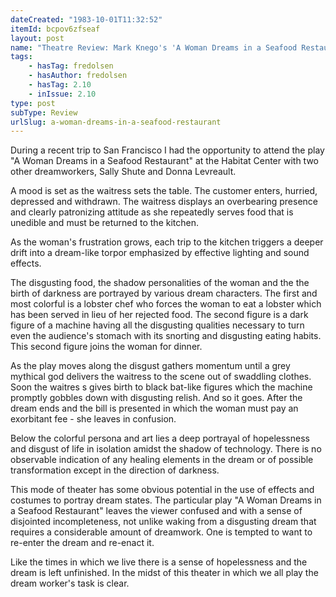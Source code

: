 ```yaml
---
dateCreated: "1983-10-01T11:32:52"
itemId: bcpov6zfseaf
layout: post
name: "Theatre Review: Mark Knego's 'A Woman Dreams in a Seafood Restaurant'"
tags:
    - hasTag: fredolsen
    - hasAuthor: fredolsen
    - hasTag: 2.10
    - inIssue: 2.10
type: post
subType: Review
urlSlug: a-woman-dreams-in-a-seafood-restaurant
---
```


During a recent trip to San Francisco I had the opportunity to attend the play "A Woman Dreams in a Seafood Restaurant" at the Habitat Center with two other dreamworkers, Sally Shute and Donna Levreault.

A mood is set as the waitress sets the table. The customer enters, hurried, depressed and withdrawn. The waitress displays an overbearing presence and clearly patronizing attitude as she repeatedly serves food that is unedible and must be returned to the kitchen.

As the woman's frustration grows, each trip to the kitchen triggers a deeper drift into a dream-like torpor emphasized by effective lighting and sound effects.

The disgusting food, the shadow personalities of the woman and the the birth of darkness are portrayed by various dream characters. The first and most colorful is a lobster chef who forces the woman to eat a lobster which has been served in lieu of her rejected food. The second figure is a dark figure of a machine having all the disgusting qualities necessary to turn even the audience's stomach with its snorting and disgusting eating habits. This second figure joins the woman for dinner.

As the play moves along the disgust gathers momentum until a grey mythical god delivers the waitress to the scene out of swaddling clothes. Soon the waitres s gives birth to black bat-like figures which the machine promptly gobbles down with disgusting relish. And so it goes. After the dream ends and the bill is presented in which the woman must pay an exorbitant fee - she leaves in confusion.

Below the colorful persona and art lies a deep portrayal of hopelessness and disgust of life in isolation amidst the shadow of technology. There is no observable indication of any healing elements in the dream or of possible transformation except in the direction of darkness.

This mode of theater has some obvious potential in the use of effects and costumes to portray dream states. The particular play "A Woman Dreams in a Seafood Restaurant" leaves the viewer confused and with a sense of disjointed incompleteness, not unlike waking from a disgusting dream that requires a considerable amount of dreamwork. One is tempted to want to re-enter the dream and re-enact it.

Like the times in which we live there is a sense of hopelessness and the dream is left unfinished. In the midst of this theater in which we all play the dream worker's task is clear.
